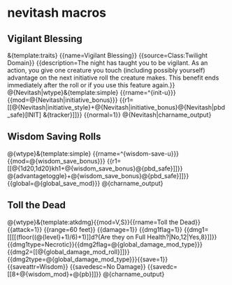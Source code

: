 # nevitash macros

## Vigilant Blessing

&{template:traits} {{name=Vigilant Blessing}} {{source=Class:Twilight Domain}} {{description=The night has taught you to be vigilant. As an action, you give one creature you touch (including possibly yourself) advantage on the next initiative roll the creature makes. This benefit ends immediately after the roll or if you use this feature again.}}
@{Nevitash|wtype}&{template:simple} {{rname=^{init-u}}} {{mod=@{Nevitash|initiative_bonus}}} {{r1=[[@{Nevitash|initiative_style}+@{Nevitash|initiative_bonus}@{Nevitash|pbd_safe}[INIT] &{tracker}]]}} {{normal=1}} @{Nevitash|charname_output}

## Wisdom Saving Rolls

@{wtype}&{template:simple} {{rname=^{wisdom-save-u}}} {{mod=@{wisdom_save_bonus}}} {{r1=[[@{1d20,1d20}kh1+@{wisdom_save_bonus}@{pbd_safe}]]}} @{advantagetoggle}+@{wisdom_save_bonus}@{pbd_safe}]]}} {{global=@{global_save_mod}}} @{charname_output}

## Toll the Dead

@{wtype}&{template:atkdmg}{{mod=V,S}}{{rname=Toll the Dead}} {{attack=1}} {{range=60 feet}} {{damage=1}} {{dmg1flag=1}} {{dmg1= [[[[(floor((@{level}+1)/6)+1)]]d?{Are they on Full Health?|No,12|Yes,8}]]}} {{dmg1type=Necrotic}}{{dmg2flag=@{global_damage_mod_type}}}{{dmg2=[[@{global_damage_mod_roll}]]}}{{dmg2type=@{global_damage_mod_type}}}{{save=1}} {{saveattr=Wisdom}} {{savedesc=No Damage}} {{savedc=[[8+@{wisdom_mod}+@{pb}]]}} @{charname_output}
